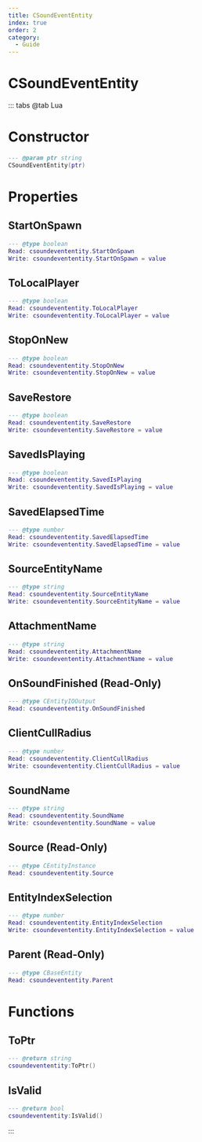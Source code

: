```yaml
---
title: CSoundEventEntity
index: true
order: 2
category:
  - Guide
---
```


# CSoundEventEntity

::: tabs
@tab Lua
# Constructor
```lua
--- @param ptr string
CSoundEventEntity(ptr)
```
# Properties
## StartOnSpawn 
```lua
--- @type boolean
Read: csoundevententity.StartOnSpawn
Write: csoundevententity.StartOnSpawn = value
```
## ToLocalPlayer 
```lua
--- @type boolean
Read: csoundevententity.ToLocalPlayer
Write: csoundevententity.ToLocalPlayer = value
```
## StopOnNew 
```lua
--- @type boolean
Read: csoundevententity.StopOnNew
Write: csoundevententity.StopOnNew = value
```
## SaveRestore 
```lua
--- @type boolean
Read: csoundevententity.SaveRestore
Write: csoundevententity.SaveRestore = value
```
## SavedIsPlaying 
```lua
--- @type boolean
Read: csoundevententity.SavedIsPlaying
Write: csoundevententity.SavedIsPlaying = value
```
## SavedElapsedTime 
```lua
--- @type number
Read: csoundevententity.SavedElapsedTime
Write: csoundevententity.SavedElapsedTime = value
```
## SourceEntityName 
```lua
--- @type string
Read: csoundevententity.SourceEntityName
Write: csoundevententity.SourceEntityName = value
```
## AttachmentName 
```lua
--- @type string
Read: csoundevententity.AttachmentName
Write: csoundevententity.AttachmentName = value
```
## OnSoundFinished (Read-Only)
```lua
--- @type CEntityIOOutput
Read: csoundevententity.OnSoundFinished
```
## ClientCullRadius 
```lua
--- @type number
Read: csoundevententity.ClientCullRadius
Write: csoundevententity.ClientCullRadius = value
```
## SoundName 
```lua
--- @type string
Read: csoundevententity.SoundName
Write: csoundevententity.SoundName = value
```
## Source (Read-Only)
```lua
--- @type CEntityInstance
Read: csoundevententity.Source
```
## EntityIndexSelection 
```lua
--- @type number
Read: csoundevententity.EntityIndexSelection
Write: csoundevententity.EntityIndexSelection = value
```
## Parent (Read-Only)
```lua
--- @type CBaseEntity
Read: csoundevententity.Parent
```
# Functions
## ToPtr
```lua
--- @return string
csoundevententity:ToPtr()
```
## IsValid
```lua
--- @return bool
csoundevententity:IsValid()
```

:::